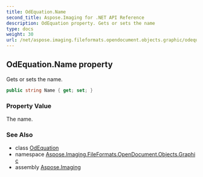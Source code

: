 ```yaml
---
title: OdEquation.Name
second_title: Aspose.Imaging for .NET API Reference
description: OdEquation property. Gets or sets the name
type: docs
weight: 30
url: /net/aspose.imaging.fileformats.opendocument.objects.graphic/odequation/name/
---
```

## OdEquation.Name property

Gets or sets the name.

```csharp
public string Name { get; set; }
```

### Property Value

The name.

### See Also

* class [OdEquation](../)
* namespace [Aspose.Imaging.FileFormats.OpenDocument.Objects.Graphic](../../odequation/)
* assembly [Aspose.Imaging](../../../)



